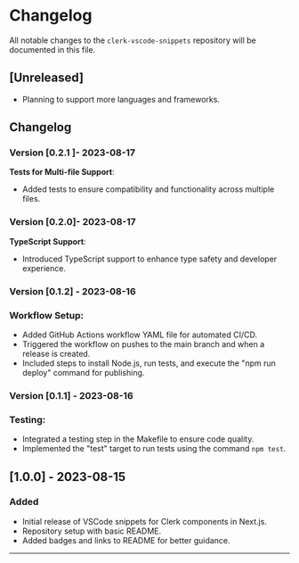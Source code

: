 

# Changelog

All notable changes to the `clerk-vscode-snippets` repository will be documented in this file.

## [Unreleased]

- Planning to support more languages and frameworks.

## Changelog
### Version [0.2.1 ]- 2023-08-17

**Tests for Multi-file Support**:
- Added tests to ensure compatibility and functionality across multiple files.

### Version [0.2.0]- 2023-08-17

**TypeScript Support**:
- Introduced TypeScript support to enhance type safety and developer experience.


### Version [0.1.2] - 2023-08-16
### Workflow Setup:
  - Added GitHub Actions workflow YAML file for automated CI/CD.
  - Triggered the workflow on pushes to the main branch and when a release is created.
  - Included steps to install Node.js, run tests, and execute the "npm run deploy" command for publishing.

### Version [0.1.1] - 2023-08-16

### Testing:
  - Integrated a testing step in the Makefile to ensure code quality.
  - Implemented the "test" target to run tests using the command `npm test`.

## [1.0.0] - 2023-08-15

### Added

- Initial release of VSCode snippets for Clerk components in Next.js.
- Repository setup with basic README.
- Added badges and links to README for better guidance.

---
